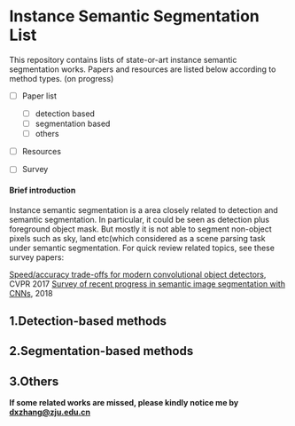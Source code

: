 # Instance Semantic Segmentation List

This repository contains lists of state-or-art instance semantic segmentation works. Papers and resources are listed below according to method types.
(on progress)

- [ ] Paper list
	- [ ] detection based
	- [ ] segmentation based
	- [ ] others 
- [ ] Resources
- [ ] Survey


#### Brief introduction
Instance semantic segmentation is a area closely related to detection and semantic segmentation. In particular, it could be seen as detection plus foreground object mask. But mostly it is not able to segment non-object pixels such as sky, land etc(which considered as a scene parsing task under semantic segmentation. For quick review related topics, see these survey papers: 

[Speed/accuracy trade-offs for modern convolutional object detectors](https://arxiv.org/abs/1611.10012), CVPR 2017
[Survey of recent progress in semantic image segmentation with CNNs](https://link.springer.com/article/10.1007/s11432-017-9189-6), 2018

<h2 id="1">1.Detection-based methods</h2>

<h2 id="2">2.Segmentation-based methods</h2>

<h2 id="3">3.Others</h2>


**If some related works are missed, please kindly notice me by dxzhang@zju.edu.cn**

